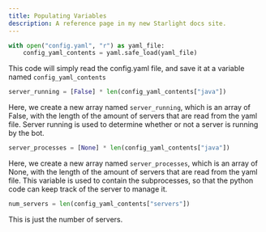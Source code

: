 ```yaml
---
title: Populating Variables
description: A reference page in my new Starlight docs site.
---
```


```python
with open("config.yaml", "r") as yaml_file:
    config_yaml_contents = yaml.safe_load(yaml_file)
```

This code will simply read the config.yaml file, and save it at a variable named `config_yaml_contents`

```python
server_running = [False] * len(config_yaml_contents["java"])
```

Here, we create a new array named `server_running`, which is an array of False, with the length of the amount of servers that are read from the yaml file. Server running is used to determine whether or not a server is running by the bot.

```python
server_processes = [None] * len(config_yaml_contents["java"])

```

Here, we create a new array named `server_processes`, which is an array of None, with the length of the amount of servers that are read from the yaml file. This variable is used to contain the subprocesses, so that the python code can keep track of the server to manage it.

```python
num_servers = len(config_yaml_contents["servers"])
```

This is just the number of servers.
